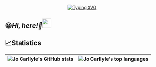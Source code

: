 <p align="center">
<a href="https://git.io/typing-svg"><img src="https://readme-typing-svg.demolab.com?font=Fira+Code&size=21&pause=1000&center=true&lines=%E8%BF%BD%E5%85%89%E8%80%85;The+Light+Chaser" alt="Typing SVG" /></a>
</p>


## 😀<em>Hi, here!👋<img src="https://media.giphy.com/media/WUlplcMpOCEmTGBtBW/giphy.gif" width="30"></em>

## 📈Statistics

| ![Jo Carllyle's GitHub stats](https://github-readme-stats.vercel.app/api?username=calyle&show_icons=true&include_all_commits=true&border_color=9B84EE&border_radius=10&theme=radical) | ![Jo Carllyle's top languages](https://github-readme-stats.vercel.app/api/top-langs/?username=calyle&show_icons=true&include_all_commits=true&border_color=9B84EE&border_radius=10&theme=radical&layout=compact) |
| ------------- | ------------- |

<!--
**calyle/calyle** is a ✨ _special_ ✨ repository because its `README.md` (this file) appears on your GitHub profile.

Here are some ideas to get you started:

- 🔭 I’m currently working on ...
- 🌱 I’m currently learning ...
- 👯 I’m looking to collaborate on ...
- 🤔 I’m looking for help with ...
- 💬 Ask me about ...
- 📫 How to reach me: ...
- 😄 Pronouns: ...
- ⚡ Fun fact: ...
-->
